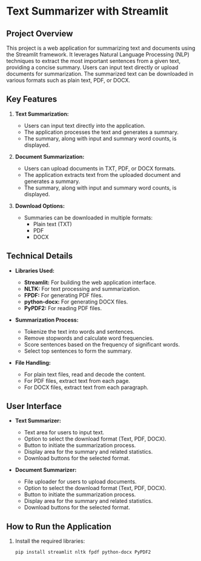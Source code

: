 # Text Summarizer with Streamlit

## Project Overview
This project is a web application for summarizing text and documents using the Streamlit framework. It leverages Natural Language Processing (NLP) techniques to extract the most important sentences from a given text, providing a concise summary. Users can input text directly or upload documents for summarization. The summarized text can be downloaded in various formats such as plain text, PDF, or DOCX.

## Key Features
1. **Text Summarization:**
   - Users can input text directly into the application.
   - The application processes the text and generates a summary.
   - The summary, along with input and summary word counts, is displayed.

2. **Document Summarization:**
   - Users can upload documents in TXT, PDF, or DOCX formats.
   - The application extracts text from the uploaded document and generates a summary.
   - The summary, along with input and summary word counts, is displayed.

3. **Download Options:**
   - Summaries can be downloaded in multiple formats:
     - Plain text (TXT)
     - PDF
     - DOCX

## Technical Details
- **Libraries Used:**
  - **Streamlit:** For building the web application interface.
  - **NLTK:** For text processing and summarization.
  - **FPDF:** For generating PDF files.
  - **python-docx:** For generating DOCX files.
  - **PyPDF2:** For reading PDF files.
  
- **Summarization Process:**
  - Tokenize the text into words and sentences.
  - Remove stopwords and calculate word frequencies.
  - Score sentences based on the frequency of significant words.
  - Select top sentences to form the summary.

- **File Handling:**
  - For plain text files, read and decode the content.
  - For PDF files, extract text from each page.
  - For DOCX files, extract text from each paragraph.

## User Interface
- **Text Summarizer:**
  - Text area for users to input text.
  - Option to select the download format (Text, PDF, DOCX).
  - Button to initiate the summarization process.
  - Display area for the summary and related statistics.
  - Download buttons for the selected format.

- **Document Summarizer:**
  - File uploader for users to upload documents.
  - Option to select the download format (Text, PDF, DOCX).
  - Button to initiate the summarization process.
  - Display area for the summary and related statistics.
  - Download buttons for the selected format.

## How to Run the Application
1. Install the required libraries:
   ```sh
   pip install streamlit nltk fpdf python-docx PyPDF2


